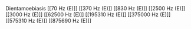 Dientamoebiasis
[[70 Hz (E)]]
[[370 Hz (E)]]
[[830 Hz (E)]]
[[2500 Hz (E)]]
[[3000 Hz (E)]]
[[62500 Hz (E)]]
[[195310 Hz (E)]]
[[375000 Hz (E)]]
[[575310 Hz (E)]]
[[875690 Hz (E)]]